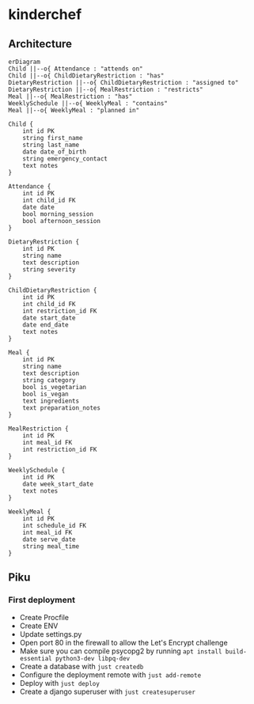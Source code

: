 # kinderchef

## Architecture

```mermaid
erDiagram
Child ||--o{ Attendance : "attends on"
Child ||--o{ ChildDietaryRestriction : "has"
DietaryRestriction ||--o{ ChildDietaryRestriction : "assigned to"
DietaryRestriction ||--o{ MealRestriction : "restricts"
Meal ||--o{ MealRestriction : "has"
WeeklySchedule ||--o{ WeeklyMeal : "contains"
Meal ||--o{ WeeklyMeal : "planned in"

Child {
    int id PK
    string first_name
    string last_name
    date date_of_birth
    string emergency_contact
    text notes
}

Attendance {
    int id PK
    int child_id FK
    date date
    bool morning_session
    bool afternoon_session
}

DietaryRestriction {
    int id PK
    string name
    text description
    string severity
}

ChildDietaryRestriction {
    int id PK
    int child_id FK
    int restriction_id FK
    date start_date
    date end_date
    text notes
}

Meal {
    int id PK
    string name
    text description
    string category
    bool is_vegetarian
    bool is_vegan
    text ingredients
    text preparation_notes
}

MealRestriction {
    int id PK
    int meal_id FK
    int restriction_id FK
}

WeeklySchedule {
    int id PK
    date week_start_date
    text notes
}

WeeklyMeal {
    int id PK
    int schedule_id FK
    int meal_id FK
    date serve_date
    string meal_time
}
```

## Piku

### First deployment

- Create Procfile
- Create ENV
- Update settings.py
- Open port 80 in the firewall to allow the Let's Encrypt challenge
- Make sure you can compile psycopg2 by running `apt install build-essential python3-dev libpq-dev`
- Create a database with `just createdb`
- Configure the deployment remote with `just add-remote`
- Deploy with `just deploy`
- Create a django superuser with `just createsuperuser`
